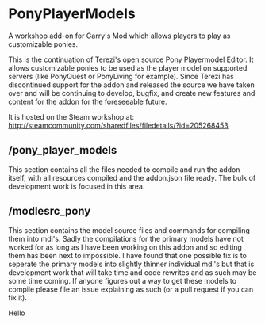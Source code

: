 PonyPlayerModels
================
A workshop add-on for Garry's Mod which allows players to play as customizable ponies.

This is the continuation of Terezi's open source Pony Playermodel Editor. It allows customizable ponies to be used as the player model on supported servers (like PonyQuest or PonyLiving for example). Since Terezi has discontinued support for the addon and released the source we have taken over and will be continuing to develop, bugfix, and create new features and content for the addon for the foreseeable future.

It is hosted on the Steam workshop at: http://steamcommunity.com/sharedfiles/filedetails/?id=205268453

/pony_player_models
------------------
This section contains all the files needed to compile and run the addon itself, with all resources compiled and the addon.json file ready. The bulk of development work is focused in this area.

/modlesrc_pony
-------------
This section contains the model source files and commands for compiling them into mdl's. Sadly the compilations for the primary models have not worked for as long as I have been working on this addon and so editing them has been next to impossible. I have found that one possible fix is to seperate the primary models into slightly thinner individual mdl's but that is development work that will take time and code rewrites and as such may be some time coming. If anyone figures out a way to get these models to compile please file an issue explaining as such (or a pull request if you can fix it).


Hello
